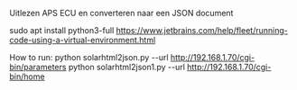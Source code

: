 Uitlezen APS ECU en converteren naar een JSON document

sudo apt install python3-full
https://www.jetbrains.com/help/fleet/running-code-using-a-virtual-environment.html


How to run:
python solarhtml2json.py  --url http://192.168.1.70/cgi-bin/parameters
python solarhtml2json1.py  --url http://192.168.1.70/cgi-bin/home
